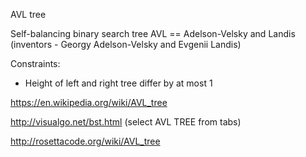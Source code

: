 AVL tree

Self-balancing binary search tree
AVL == Adelson-Velsky and Landis  (inventors - Georgy Adelson-Velsky and Evgenii Landis)


Constraints:
  - Height of left and right tree differ by at most 1


https://en.wikipedia.org/wiki/AVL_tree

http://visualgo.net/bst.html (select AVL TREE from tabs)

http://rosettacode.org/wiki/AVL_tree